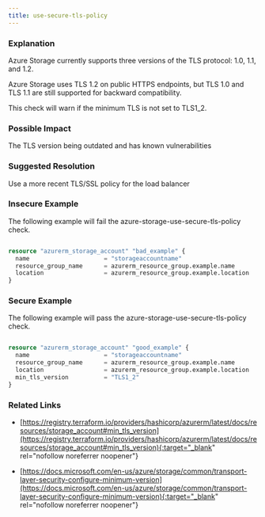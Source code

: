 ```yaml
---
title: use-secure-tls-policy
---
```


### Explanation


Azure Storage currently supports three versions of the TLS protocol: 1.0, 1.1, and 1.2. 

Azure Storage uses TLS 1.2 on public HTTPS endpoints, but TLS 1.0 and TLS 1.1 are still supported for backward compatibility.

This check will warn if the minimum TLS is not set to TLS1_2.


### Possible Impact
The TLS version being outdated and has known vulnerabilities

### Suggested Resolution
Use a more recent TLS/SSL policy for the load balancer


### Insecure Example

The following example will fail the azure-storage-use-secure-tls-policy check.

```terraform

resource "azurerm_storage_account" "bad_example" {
  name                     = "storageaccountname"
  resource_group_name      = azurerm_resource_group.example.name
  location                 = azurerm_resource_group.example.location
}

```



### Secure Example

The following example will pass the azure-storage-use-secure-tls-policy check.

```terraform

resource "azurerm_storage_account" "good_example" {
  name                     = "storageaccountname"
  resource_group_name      = azurerm_resource_group.example.name
  location                 = azurerm_resource_group.example.location
  min_tls_version          = "TLS1_2"
}

```




### Related Links


- [https://registry.terraform.io/providers/hashicorp/azurerm/latest/docs/resources/storage_account#min_tls_version](https://registry.terraform.io/providers/hashicorp/azurerm/latest/docs/resources/storage_account#min_tls_version){:target="_blank" rel="nofollow noreferrer noopener"}

- [https://docs.microsoft.com/en-us/azure/storage/common/transport-layer-security-configure-minimum-version](https://docs.microsoft.com/en-us/azure/storage/common/transport-layer-security-configure-minimum-version){:target="_blank" rel="nofollow noreferrer noopener"}


